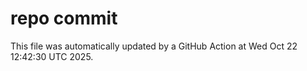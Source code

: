 # repo commit

This file was automatically updated by a GitHub Action at Wed Oct 22 12:42:30 UTC 2025.
